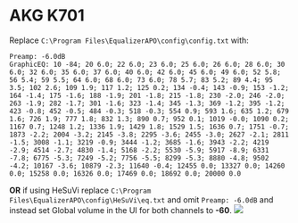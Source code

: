 # AKG K701
Replace `C:\Program Files\EqualizerAPO\config\config.txt` with:
```
Preamp: -6.0dB
GraphicEQ: 10 -84; 20 6.0; 22 6.0; 23 6.0; 25 6.0; 26 6.0; 28 6.0; 30 6.0; 32 6.0; 35 6.0; 37 6.0; 40 6.0; 42 6.0; 45 6.0; 49 6.0; 52 5.8; 56 5.4; 59 5.5; 64 6.0; 68 6.0; 73 6.0; 78 5.7; 83 5.2; 89 4.4; 95 3.5; 102 2.6; 109 1.9; 117 1.2; 125 0.2; 134 -0.4; 143 -0.9; 153 -1.2; 164 -1.4; 175 -1.6; 188 -1.9; 201 -1.8; 215 -1.8; 230 -2.0; 246 -2.0; 263 -1.9; 282 -1.7; 301 -1.6; 323 -1.4; 345 -1.3; 369 -1.2; 395 -1.2; 423 -0.8; 452 -0.5; 484 -0.3; 518 -0.3; 554 0.9; 593 1.6; 635 1.2; 679 1.6; 726 1.9; 777 1.8; 832 1.3; 890 0.7; 952 0.1; 1019 -0.0; 1090 0.2; 1167 0.7; 1248 1.2; 1336 1.9; 1429 1.8; 1529 1.5; 1636 0.7; 1751 -0.7; 1873 -2.2; 2004 -3.2; 2145 -3.8; 2295 -3.6; 2455 -3.0; 2627 -2.1; 2811 -1.5; 3008 -1.1; 3219 -0.9; 3444 -1.2; 3685 -1.6; 3943 -2.2; 4219 -2.9; 4514 -2.7; 4830 -1.4; 5168 -2.2; 5530 -5.9; 5917 -8.9; 6331 -7.8; 6775 -5.3; 7249 -5.2; 7756 -5.5; 8299 -5.3; 8880 -4.8; 9502 -4.2; 10167 -3.6; 10879 -2.3; 11640 -0.4; 12455 0.0; 13327 0.0; 14260 0.0; 15258 0.0; 16326 0.0; 17469 0.0; 18692 0.0; 20000 0.0
```
**OR** if using HeSuVi replace `C:\Program Files\EqualizerAPO\config\HeSuVi\eq.txt` and omit `Preamp: -6.0dB` and instead set Global volume in the UI for both channels to **-60**.
![](https://raw.githubusercontent.com/jaakkopasanen/AutoEq/master/results/Sonoma%20Model%20One/headphoncecom/onear/AKG%20K701/AKG%20K701.png)